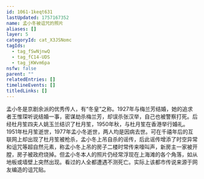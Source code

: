 ```yaml
---
id: 1061-1keqt631
lastUpdated: 1757167352
name: 孟小冬被诅咒的照片
aliases: []
layer: 5
categoryId: cat_X3JSNomc
tagIds:
  - tag_fSwNjnwQ
  - tag_fC14-UDS
  - tag_jKWvm6pa
nsfw: false
parent: ""
relatedEntries: []
timelineEvents: []
titledLinks: []
---
```


孟小冬是京剧余派的优秀传人，有“冬皇”之称。1927年与梅兰芳结婚，她的追求者王惟琛听说结婚一事，密谋劫杀梅兰芳，却误杀张汉举，自己也被警察打死。后经杜月笙四夫人姚玉兰结识了杜月笙，1950年秋，与杜月笙在香港举行婚礼。1951年杜月笙逝世，1977年孟小冬逝世，两人均是因病去世。可在千禧年后的互联网上却出现了杜月笙被枪杀，孟小冬上吊自杀的谣传，后此谣传增添了时空异常和诅咒等超自然元素，称孟小冬上吊的房子二楼时常传来嚎叫声，新房主一家被开膛，房子被政府烧掉。但孟小冬本人的照片仍经常浮现在上海滩的各个角落，如从地板或墙壁上突然出现。看过的人全都遭遇不测死亡。实际上该都市传说来源于网友编造的诅咒贴。